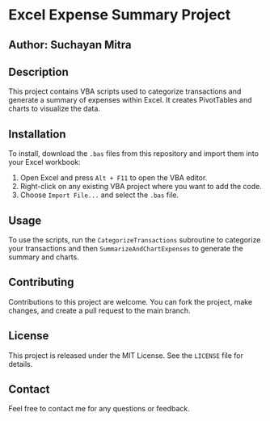 # Excel Expense Summary Project
## Author: Suchayan Mitra

## Description
This project contains VBA scripts used to categorize transactions and generate a summary of expenses within Excel. It creates PivotTables and charts to visualize the data.

## Installation
To install, download the `.bas` files from this repository and import them into your Excel workbook:

1. Open Excel and press `Alt + F11` to open the VBA editor.
2. Right-click on any existing VBA project where you want to add the code.
3. Choose `Import File...` and select the `.bas` file.

## Usage
To use the scripts, run the `CategorizeTransactions` subroutine to categorize your transactions and then `SummarizeAndChartExpenses` to generate the summary and charts.

## Contributing
Contributions to this project are welcome. You can fork the project, make changes, and create a pull request to the main branch.

## License
This project is released under the MIT License. See the `LICENSE` file for details.

## Contact
Feel free to contact me for any questions or feedback.

